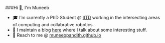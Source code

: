 <!--
**muneebpandith/muneebpandith** is a ✨ _special_ ✨ repository because its `README.md` (this file) appears on your GitHub profile.

Here are some ideas to get you started:

- 🔭 I’m currently working on ...
- 🌱 I’m currently learning ...
- 👯 I’m looking to collaborate on ...
- 🤔 I’m looking for help with ...
- 💬 Ask me about ...
- 📫 How to reach me: ...
- 😄 Pronouns: ...
- ⚡ Fun fact: ...
-->

###Hi 👋, I'm Muneeb

- 🎓 I’m currently a PhD Student @ <a href="https://home.iitd.ac.in/" target="_blank" rel="noreferrer">IITD</a> working in the intersecting areas of computing and collabrative robotics.
- 📝 I maintain a blog <a href="https://muneebpandith.github.io/blog" target="_blank" rel="noreferrer">here</a>  where I talk about some interesting stuff.
- 💬 Reach to me @ <a href="https://muneebpandith.github.io/" target="_blank" rel="noreferrer">muneebpandith.github.io</a> 
